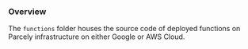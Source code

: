 ### Overview

The `functions` folder houses the source code of deployed functions on Parcely infrastructure on either Google or AWS Cloud.


